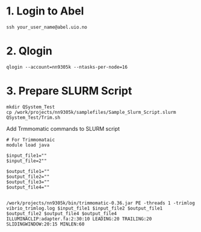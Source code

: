 # 1. Login to Abel 
```
ssh your_user_name@abel.uio.no
```

# 2. Qlogin 
```
qlogin --account=nn9305k --ntasks-per-node=16
```
# 3. Prepare SLURM Script
```
mkdir QSystem_Test
cp /work/projects/nn9305k/samplefiles/Sample_Slurm_Script.slurm QSystem_Test/Trim.sh
```
Add Trmmomatic commands to SLURM script 

``` 
# For Trimmomataic
module load java

$input_file1=""
$input_file=2""

$output_file1=""
$output_file2=""
$output_file3=""
$output_file4=""


/work/projects/nn9305k/bin/trimmomatic-0.36.jar PE -threads 1 -trimlog vibrio_trimlog.log $input_file1 $input_file2 $output_file1 $output_file2 $output_file4 $output_file4 ILLUMINACLIP:adapter.fa:2:30:10 LEADING:20 TRAILING:20 SLIDINGWINDOW:20:15 MINLEN:60
```





